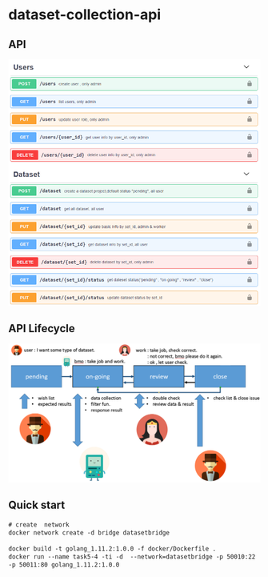 # dataset-collection-api

## API
![api](picture/api.png "API")

## API Lifecycle
![api](picture/dataset_lifecycle.png "API Lifecycle")

## Quick start
```shell=
# create  network 
docker network create -d bridge datasetbridge

docker build -t golang_1.11.2:1.0.0 -f docker/Dockerfile .
docker run --name task5-4 -ti -d  --network=datasetbridge -p 50010:22 -p 50011:80 golang_1.11.2:1.0.0
```
